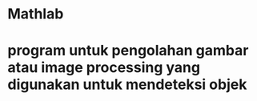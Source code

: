 # Mathlab
# program untuk pengolahan gambar atau image processing yang digunakan untuk mendeteksi objek
